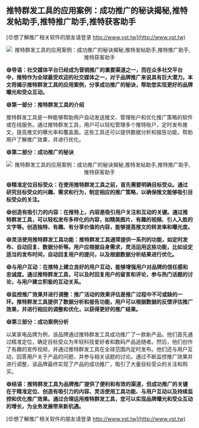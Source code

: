 ## **推特群发工具的应用案例：成功推广的秘诀揭秘,推特发帖助手,推特推广助手,推特获客助手**

[😍想了解推广相关软件的朋友请登录 http://www.vst.tw](http://www.vst.tw)

 <center><img src="https://vst.tw/MP4/tuiguang/png/1.png" alt="推特群发工具的应用案例：成功推广的秘诀揭秘,推特发帖助手,推特推广助手,推特获客助手"></center>

**😄导语：社交媒体平台已经成为营销推广的重要渠道之一，而在众多社交平台中，推特作为全球最受欢迎的社交媒体之一，对于品牌推广来说具有巨大潜力。本文将揭示推特群发工具的应用案例，分享成功推广的秘诀，帮助您实现更好的品牌曝光和受众互动。**

**😄第一部分：推特群发工具的介绍**

推特群发工具是一种能够帮助用户自动发送推文、管理账户和优化推广策略的软件或在线服务。通过推特群发工具，用户可以轻松管理多个推特账户，定时发布推文，提高推文的曝光率和覆盖面。这些工具还可以提供数据分析和报告功能，帮助用户了解推广效果，并进行优化。

**😄第二部分：成功推广的秘诀**

 <center><img src="https://vst.tw/MP4/tuiguang/png/6.png" alt="推特群发工具的应用案例：成功推广的秘诀揭秘,推特发帖助手,推特推广助手,推特获客助手"></center>

**😄精准定位目标受众：在使用推特群发工具之前，首先需要明确目标受众。通过研究目标受众的兴趣、需求和行为，制定相应的推广策略，以确保推文能够吸引目标受众的关注。**

**😄创造有吸引力的内容：在推特上，内容是吸引用户关注和互动的关键。通过推特群发工具，可以轻松发布多样化的内容，如精美图片、有趣的视频、引人入胜的文字等。创造独特、有趣、有分享价值的内容，能够提高推文的转发率和曝光度。**

**😄灵活使用推特群发工具功能：推特群发工具通常提供一系列的功能，如定时发布、自动回复、数据分析等。用户应根据自身需求，灵活运用这些功能，比如设定适当的发布时间，自动回复用户的提问，以及根据数据分析结果进行优化。**

**😄与用户互动：在推特上建立良好的用户互动，能够增强用户对品牌的信任感和忠诚度。通过推特群发工具，可以及时回复用户的留言和评论，参与热门话题的讨论，与用户建立积极的互动关系。**

**😄监控推广效果并进行调整：推广活动的效果评估是推广过程中不可或缺的一环。推特群发工具提供了数据分析和报告功能，用户可以根据数据的反馈评估推广效果，并进行相应的调整和优化，以获得更好的推广结果。**

**😄第三部分：成功案例分析**

以某家电品牌为例，该品牌通过推特群发工具成功推广了一款新产品。他们首先通过精准定位，确定目标受众为年轻科技爱好者和数码产品追随者。然后，他们创作了有趣的宣传视频，并通过推特群发工具在全球范围内定时发布。他们还与用户互动，回答用户关于产品的问题，并参与相关话题的讨论。通过不断监控推广效果并进行调整，该品牌最终实现了产品的成功推广，吸引了大量目标受众的关注和购买。

**😄结语：推特群发工具为品牌推广提供了便利和有效的渠道，但成功推广的关键在于精准定位、创造有吸引力的内容、灵活使用工具功能、与用户互动以及持续监控和优化推广效果。通过合理运用推特群发工具，您可以实现品牌曝光和受众互动的增长，为业务发展带来新机遇。**

[😍想了解推广相关软件的朋友请登录 http://www.vst.tw](http://www.vst.tw)



